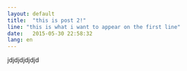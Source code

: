 ```yaml
---
layout: default
title:  "this is post 2!"
line: "this is what i want to appear on the first line"
date:   2015-05-30 22:58:32
lang: en
---
```



jdjdjdjdjdjd

